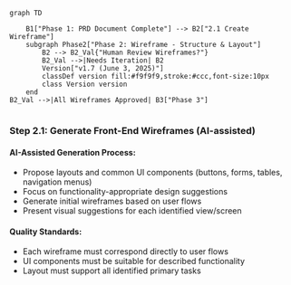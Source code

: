 

```mermaid
graph TD
    
    B1["Phase 1: PRD Document Complete"] --> B2["2.1 Create Wireframe"]    
    subgraph Phase2["Phase 2: Wireframe - Structure & Layout"]
        B2 --> B2_Val{"Human Review Wireframes?"}
        B2_Val -->|Needs Iteration| B2
        Version["v1.7 (June 3, 2025)"]
        classDef version fill:#f9f9f9,stroke:#ccc,font-size:10px
        class Version version
    end
B2_Val -->|All Wireframes Approved| B3["Phase 3"]


```


### Step 2.1: Generate Front-End Wireframes (AI-assisted)

#### AI-Assisted Generation Process:
*   Propose layouts and common UI components (buttons, forms, tables, navigation menus)
*   Focus on functionality-appropriate design suggestions
*   Generate initial wireframes based on user flows
*   Present visual suggestions for each identified view/screen

#### Quality Standards:
*   Each wireframe must correspond directly to user flows
*   UI components must be suitable for described functionality
*   Layout must support all identified primary tasks
